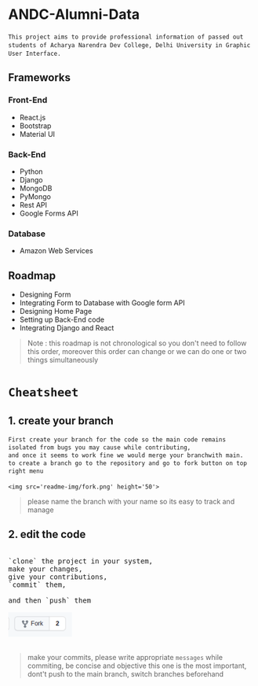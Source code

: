 # ANDC-Alumni-Data
`This project aims to provide professional information of passed out students of Acharya Narendra Dev College, Delhi University in Graphic User Interface.`

## Frameworks

### Front-End

- React.js
- Bootstrap
- Material UI

### Back-End

- Python
- Django
- MongoDB
- PyMongo
- Rest API
- Google Forms API

### Database 

- Amazon Web Services

## Roadmap

- Designing Form
- Integrating Form to Database with Google form API
- Designing Home Page
- Setting up Back-End code
- Integrating Django and React

> Note : this roadmap is not chronological so you don't need to follow this order, moreover this order can change or we can do one or two things simultaneously


# `Cheatsheet`

## 1. create your branch

```
First create your branch for the code so the main code remains isolated from bugs you may cause while contributing, 
and once it seems to work fine we would merge your branchwith main. 
to create a branch go to the repository and go to fork button on top right menu 

<img src='readme-img/fork.png' height='50'>

```

> please name the branch with your name so its easy to track and manage

## 2. edit the code

<pre>

`clone` the project in your system, 
make your changes, 
give your contributions, 
`commit` them,
 
and then `push` them

<img src='readme-img/fork.png' height='50'>

</pre>

> make your commits, please write appropriate `messages` while commiting, be concise and objective
> this one is the most important, dont't push to the main branch, switch branches beforehand


